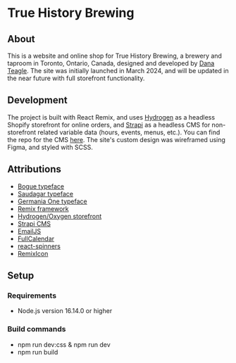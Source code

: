 # True History Brewing

## About
This is a website and online shop for True History Brewing, a brewery and taproom in Toronto, Ontario, Canada, designed and developed by [Dana Teagle](https://danateagle.com). The site was initially launched in March 2024, and will be updated in the near future with full storefront functionality.

## Development
The project is built with React Remix, and uses [Hydrogen](https://shopify.dev/custom-storefronts/hydrogen) as a headless Shopify storefront for online orders, and [Strapi](https://strapi.io) as a headless CMS for non-storefront related variable data (hours, events, menus, etc.). You can find the repo for the CMS [here](https://github.com/torontopubliclibra/true-history-brewing-data). The site's custom design was wireframed using Figma, and styled with SCSS.

## Attributions
- [Bogue typeface](https://www.myfonts.com/collections/bogue-font-mika-melvas)
- [Saudagar typeface](https://www.myfonts.com/collections/saudagar-font-sensatype-studio)
- [Germania One typeface](https://fonts.google.com/specimen/Germania+One)
- [Remix framework](https://remix.run)
- [Hydrogen/Oxygen storefront](https://shopify.dev/custom-storefronts/hydrogen)
- [Strapi CMS](https://strapi.io)
- [EmailJS](https://emailjs.com)
- [FullCalendar](https://fullcalendar.io)
- [react-spinners](https://www.npmjs.com/package/react-spinners)
- [RemixIcon](https://remixicon.com)

## Setup
### Requirements
- Node.js version 16.14.0 or higher

### Build commands
- npm run dev:css & npm run dev
- npm run build